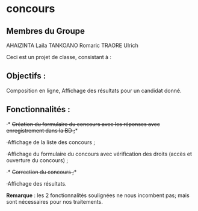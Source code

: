 # concours

## Membres du Groupe
AHAIZINTA Laila
TANKOANO Romaric
TRAORE Ulrich

Ceci est un projet de classe, consistant à :


## Objectifs :

Composition en ligne, Affichage des résultats pour un candidat donné.

## Fonctionnalités :

·* ~~Création du formulaire du concours avec les réponses avec enregistrement dans la BD ;~~*

·Affichage de la liste des concours ;

·Affichage du formulaire du concours avec vérification des droits (accès et ouverture du
concours) ;

·* ~~Correction du concours ;~~*

·Affichage des résultats.


**Remarque** :  les 2 fonctionnalités soulignées ne nous incombent pas; mais sont nécessaires pour nos traitements.
